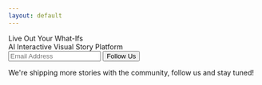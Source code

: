 ```yaml
---
layout: default
---
```


<div class="bg w3-display-container w3-light-grey" id="home">
  <div>
    <div class="w3-text-dark-gray punchline">
      <div class="title">
  Live Out Your  <span class="what-if">What-Ifs</span>
      </div>
      <div class="subtitle w3-text-dark-grey">
  AI Interactive Visual Story Platform
      </div>
    </div>
    <div class="w3-container signup">
      <form id="waitlist-form" action="https://formspree.io/f/mbjvygwp" method="POST">
        <input class="w3-input w3-border" id="email" name="email" type="email" placeholder="Email Address">
        <button id="my-form-button" class="w3-button w3-blue">Follow Us</button>
        <p id="waitlist-form-status"></p>
      </form>
      <div class="signup-text w3-text-dark-grey">
        We're shipping more stories with the community, follow us and stay tuned!
      </div>
    </div>
  </div>
</div>

<script>

var form = document.getElementById("waitlist-form");

async function handleWaitlist(event) {
    event.preventDefault();
    var status = document.getElementById("waitlist-form-status");

    var data = new FormData(event.target);
    fetch(event.target.action, {
    method: form.method,
    body: data,
    headers: {
        'Accept': 'application/json'
    }
    }).then(response => {
    if (response.ok) {
        status.innerHTML = "Thanks for joining our wait list!";
        form.reset()
    } else {
        response.json().then(data => {
        if (Object.hasOwn(data, 'errors')) {
            status.innerHTML = data["errors"].map(
            error => error["message"]
            ).join(", ")
        } else {
            status.innerHTML = "We apologize, but something went wrong."
        }
        })
    }
    }).catch(error => {
    status.innerHTML = "We apologize, but something went wrong."
    });
}
form.addEventListener("submit", handleWaitlist)

</script>
